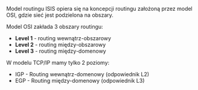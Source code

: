Model routingu ISIS opiera się na koncepcji routingu założoną przez model OSI, gdzie sieć jest podzielona na obszary.

Model OSI zakłada 3 obszary routingu:
- **Level 1** - routing wewnątrz-obszarowy
- **Level 2** - routing między-obszarowy
- **Level 3** - routing między-domenowy

W modelu TCP/IP mamy tylko 2 poziomy:
- IGP - Routing wewnątrz-domenowy (odpowiednik L2)
- EGP - Routing między-domenowy (odpowiednik L3)